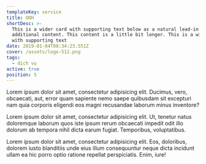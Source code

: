 ```yaml
---
templateKey: service
title: OOH
shortDesc: >-
  This is a wider card with supporting text below as a natural lead-in to
  additional content. This content is a little bit longer. This is a wider card
  with supporting text 
date: 2019-01-04T08:34:23.551Z
cover: /assets/logo-512.png
tags:
  - dịch vụ
active: true
position: 5
---
```

Lorem ipsum dolor sit amet, consectetur adipisicing elit. Ducimus, vero, obcaecati, aut, error quam sapiente nemo saepe quibusdam sit excepturi nam quia corporis eligendi eos magni recusandae laborum minus inventore?

Lorem ipsum dolor sit amet, consectetur adipisicing elit. Ut, tenetur natus doloremque laborum quos iste ipsum rerum obcaecati impedit odit illo dolorum ab tempora nihil dicta earum fugiat. Temporibus, voluptatibus.

Lorem ipsum dolor sit amet, consectetur adipisicing elit. Eos, doloribus, dolorem iusto blanditiis unde eius illum consequuntur neque dicta incidunt ullam ea hic porro optio ratione repellat perspiciatis. Enim, iure!
